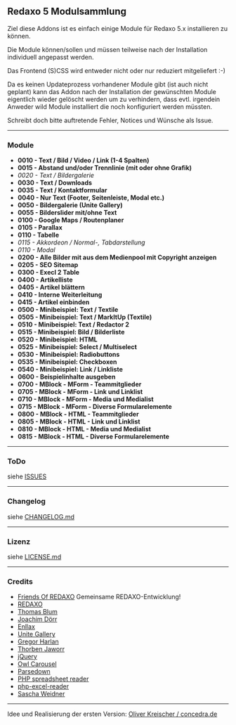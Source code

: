 ## Redaxo 5 Modulsammlung


Ziel diese Addons ist es einfach einige Module für Redaxo 5.x installieren zu können.

Die Module können/sollen und müssen teilweise nach der Installation individuell angepasst werden.

Das Frontend (S)CSS wird entweder nicht oder nur reduziert mitgeliefert :-)

Da es keinen Updateprozess vorhandener Module gibt (ist auch nicht geplant) kann das Addon nach der Installation der gewünschten Module eigentlich wieder gelöscht werden um zu verhindern, dass evtl. irgendein Anweder wild Module installiert die noch konfiguriert werden müssten.

Schreibt doch bitte auftretende Fehler, Notices und Wünsche als Issue.

___

### Module

* **0010 - Text / Bild / Video / Link (1-4 Spalten)**
* **0015 - Abstand und/oder Trennlinie (mit oder ohne Grafik)**
* _0020 - Text / Bildergalerie_
* **0030 - Text / Downloads**
* **0035 - Text / Kontaktformular**
* **0040 - Nur Text (Footer, Seitenleiste, Modal etc.)**
* **0050 - Bildergalerie (Unite Gallery)**
* **0055 - Bilderslider mit/ohne Text**
* **0100 - Google Maps / Routenplaner**
* **0105 - Parallax**
* **0110 - Tabelle**
* _0115 - Akkordeon / Normal-, Tabdarstellung_
* _0110 - Modal_
* **0200 - Alle Bilder mit aus dem Medienpool mit Copyright anzeigen**
* **0205 - SEO Sitemap**
* **0300 - Execl 2 Table**
* **0400 - Artikelliste**
* **0405 - Artikel blättern**
* **0410 - Interne Weiterleitung**
* **0415 - Artikel einbinden**
* **0500 - Minibeispiel: Text / Textile**
* **0505 - Minibeispiel: Text / MarkItUp (Textile)**
* **0510 - Minibeispiel: Text / Redactor 2**
* **0515 - Minibeispiel: Bild / Bilderliste**
* **0520 - Minibeispiel: HTML**
* **0525 - Minibeispiel: Select / Multiselect**
* **0530 - Minibeispiel: Radiobuttons**
* **0535 - Minibeispiel: Checkboxen**
* **0540 - Minibeispiel: Link / Linkliste**
* **0600 - Beispielinhalte ausgeben**
* **0700 - MBlock - MForm - Teammitglieder**
* **0705 - MBlock - MForm - Link und Linklist**
* **0710 - MBlock - MForm - Media und Medialist**
* **0715 - MBlock - MForm - Diverse Formularelemente**
* **0800 - MBlock - HTML - Teammitglieder**
* **0805 - MBlock - HTML - Link und Linklist**
* **0810 - MBlock - HTML - Media und Medialist**
* **0815 - MBlock - HTML - Diverse Formularelemente**


___
### ToDo

siehe [ISSUES](https://github.com/FriendsOfREDAXO/REX5-Modulsammlung/issues)

___
### Changelog

siehe [CHANGELOG.md](CHANGELOG.md)

___
### Lizenz

siehe [LICENSE.md](LICENSE.md)


___
### Credits

* [Friends Of REDAXO](https://github.com/FriendsOfREDAXO) Gemeinsame REDAXO-Entwicklung!
* [REDAXO](http://www.redaxo.org/)
* [Thomas Blum](https://github.com/tbaddade)
* [Joachim Dörr](https://github.com/joachimdoerr)
* [Enllax](http://mmkjony.github.io/enllax.js/)
* [Unite Gallery](https://github.com/vvvmax/unitegallery)
* [Gregor Harlan](https://github.com/gharlan)
* [Thorben Jaworr](https://github.com/eaCe)
* [jQuery](https://jquery.com)
* [Owl Carousel](https://github.com/OwlFonk/OwlCarousel)
* [Parsedown](http://parsedown.org/)
* [PHP spreadsheet reader](https://github.com/nuovo/spreadsheet-reader)
* [php-excel-reader](https://code.google.com/archive/p/php-excel-reader/)
* [Sascha Weidner](https://github.com/Sioweb)


---

Idee und Realisierung der ersten Version: [Oliver Kreischer / concedra.de](http://concedra.de)





